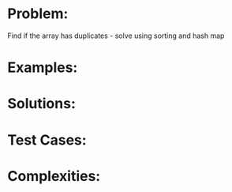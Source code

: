 # Problem:

Find if the array has duplicates - solve using sorting and hash map

# Examples:

# Solutions:

# Test Cases:

# Complexities: